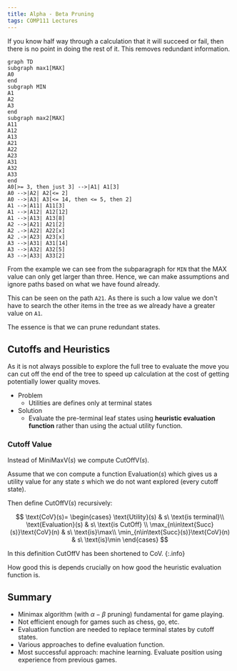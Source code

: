 ```yaml
---
title: Alpha - Beta Pruning
tags: COMP111 Lectures
---
```

If you know half way through a calculation that it will succeed or fail, then there is no point in doing the rest of it. This removes redundant information.

```mermaid
graph TD
subgraph max1[MAX]
A0
end
subgraph MIN
A1
A2
A3
end
subgraph max2[MAX]
A11
A12
A13
A21
A22
A23
A31
A32
A33
end
A0[>= 3, then just 3] -->|A1| A1[3]
A0 -->|A2| A2[<= 2]
A0 -->|A3| A3[<= 14, then <= 5, then 2]
A1 -->|A11| A11[3]
A1 -->|A12| A12[12]
A1 -->|A13| A13[8]
A2 -->|A21| A21[2]
A2 .->|A22| A22[x]
A2 .->|A23| A23[x]
A3 -->|A31| A31[14]
A3 -->|A32| A32[5]
A3 -->|A33| A33[2]
```

From the example we can see from the subparagraph for `MIN` that the MAX value can only get larger than three. Hence, we can make assumptions and ignore paths based on what we have found already.

This can be seen on the path `A21`. As there is such a low value we don't have to search the other items in the tree as we already have a greater value on `A1`.

The essence is that we can prune redundant states.

## Cutoffs and Heuristics
As it is not always possible to explore the full tree to evaluate the move you can cut off the end of the tree to speed up calculation at the cost of getting potentially lower quality moves.

* Problem
	* Utilities are defines only at terminal states
* Solution
	* Evaluate the pre-terminal leaf states using **heuristic evaluation function** rather than using the actual utility  function.
	
### Cutoff Value

Instead of $\text{MiniMaxV}(s)$ we compute $\text{CutOffV}(s)$.

Assume that we con compute a function $\text{Evaluation}(s)$ which gives us a utility value for any state $s$ which we do not want explored (every cutoff state). 

Then define $\text{CutOffV}(s)$ recursively:

$$
\text{CoV}(s)=
\begin{cases}
	\text{Utility}(s) & s\ \text{is terminal}\\
	\text{Evaluation}(s) & s\ \text{is CutOff} \\
	\max_{n\in\text{Succ}(s)}\text{CoV}(n) & s\ \text{is}\max\\
	\min_{n\in\text{Succ}(s)}\text{CoV}(n) & s\ \text{is}\min
\end{cases}
$$

In this definition $\text{CutOffV}$ has been shortened to $\text{CoV}$.
{:.info}

How good this is depends crucially on how good the heuristic evaluation function is.

## Summary

* Minimax algorithm (with $\alpha - \beta$ pruning) fundamental for game playing.
* Not efficient enough for games such as chess, go, etc.
* Evaluation function are needed to replace terminal states by cutoff states.
* Various approaches to define evaluation function.
* Most successful approach: machine learning. Evaluate position using experience  from previous games.
